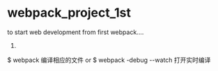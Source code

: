 # webpack_project_1st
to start web development from first webpack....

1. 
$ webpack 编译相应的文件
or 
$ webpack -debug --watch  打开实时编译